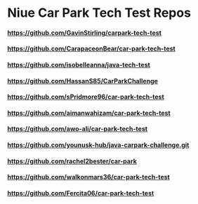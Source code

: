 # Niue Car Park Tech Test Repos

#### https://github.com/GavinStirling/carpark-tech-test
#### https://github.com/CarapaceonBear/car-park-tech-test
#### https://github.com/isobelleanna/java-tech-test
#### https://github.com/HassanS85/CarParkChallenge
#### https://github.com/sPridmore96/car-park-tech-test
#### https://github.com/aimanwahizam/car-park-tech-test
#### https://github.com/awo-ali/car-park-tech-test
#### https://github.com/younusk-hub/java-carpark-challenge.git
#### https://github.com/rachel2bester/car-park
#### https://github.com/walkonmars36/car-park-tech-test
#### https://github.com/Fercita06/car-park-tech-test
